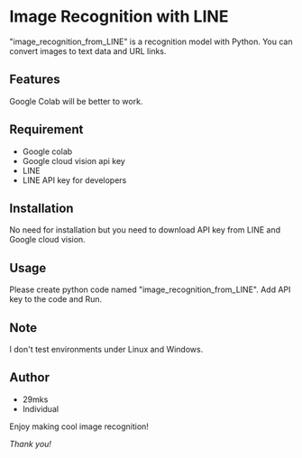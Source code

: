 # Image Recognition with LINE

"image_recognition_from_LINE" is a recognition model with Python.
You can convert images to text data and URL links.
  
## Features
 
Google Colab will be better to work.

## Requirement

* Google colab
* Google cloud vision api key
* LINE
* LINE API key for developers
 
## Installation
 
No need for installation but you need to download API key from LINE and Google cloud vision.
 
## Usage

Please create python code named "image_recognition_from_LINE".
Add API key to the code and Run.
 
## Note
 
I don't test environments under Linux and Windows.
 
## Author
 
* 29mks
* Individual
 
Enjoy making cool image recognition!
 
*Thank you!*
